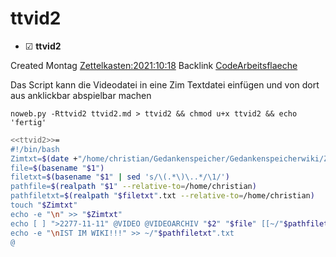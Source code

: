 # ttvid2

* ☑ **ttvid2**  

Created Montag [Zettelkasten:2021:10:18]()
Backlink [CodeArbeitsflaeche]()

Das Script kann die Videodatei in eine Zim Textdatei einfügen und von dort aus anklickbar abspielbar machen

  ``noweb.py -Rttvid2 ttvid2.md > ttvid2 && chmod u+x ttvid2 && echo 'fertig'``

```bash
<<ttvid2>>=
#!/bin/bash
Zimtxt=$(date +"/home/christian/Gedankenspeicher/Gedankenspeicherwiki/Zettelkasten/%Y/%m/%d.txt" -r "$1")
file=$(basename "$1")
filetxt=$(basename "$1" | sed 's/\(.*\)\..*/\1/')
pathfile=$(realpath "$1" --relative-to=/home/christian)
pathfiletxt=$(realpath "$filetxt".txt --relative-to=/home/christian)
touch "$Zimtxt"
echo -e "\n" >> "$Zimtxt"
echo [ ] ">2277-11-11" @VIDEO @VIDEOARCHIV "$2" "$file" [[~/"$pathfiletxt"]] ";" [[~/"$pathfile"]] >> "$Zimtxt"
echo -e "\nIST IM WIKI!!!" >> ~/"$pathfiletxt".txt
@ 

```

